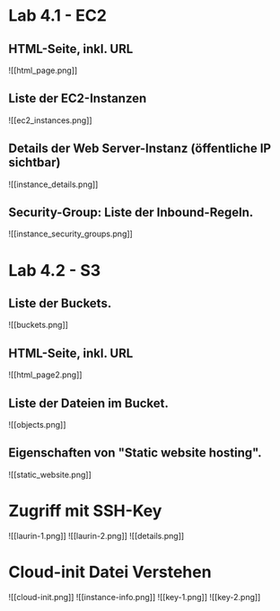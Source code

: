 # Lab 4.1 - EC2

## HTML-Seite, inkl. URL
![[html_page.png]]

## Liste der EC2-Instanzen
![[ec2_instances.png]]

## Details der Web Server-Instanz (öffentliche IP sichtbar)
![[instance_details.png]]

## Security-Group: Liste der Inbound-Regeln.
![[instance_security_groups.png]]
# Lab 4.2 - S3

## Liste der Buckets.
![[buckets.png]]

## HTML-Seite, inkl. URL
![[html_page2.png]]

## Liste der Dateien im Bucket.
![[objects.png]]

## Eigenschaften von "Static website hosting".
![[static_website.png]]
# Zugriff mit SSH-Key
![[laurin-1.png]]
![[laurin-2.png]]
![[details.png]]
# Cloud-init Datei Verstehen
![[cloud-init.png]]
![[instance-info.png]]
![[key-1.png]]
![[key-2.png]]